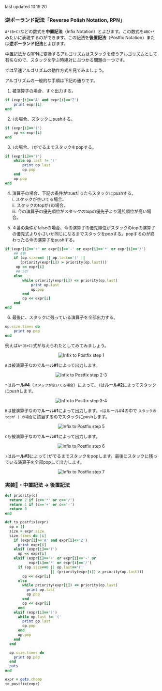 <div class="update">
last updated 10.19.20
</div>

### 逆ポーランド記法「Reverse Polish Notation, RPN」

`A*(B+C)`などの数式を**中置記法**（Infix Notation）とよびます。この数式を`ABC+*`みたいに表現するのができます。この記法を**後置記法**（Postfix Notation）または**逆ポーランド記法**とよびます。

中置記法からRPNに変換するアルゴリズムは<router-link to="../DataStructure/jap-stack">スタック</router-link>を使うアルゴリズムとして有名なので、スタックを学ぶ時絶対にぶつかる問題の一つです。

では早速アルゴリズムの動作方式を見てみましょう。

アルゴリズムの一般的な手順は下記の通りです。

1. 被演算子の場合、すぐ出力する。
```rb
if (expr[i]>='A' and expr[i]<='Z') 
    print expr[i]
end
```
2. `(`の場合、スタックにpushする。
```rb
if (expr[i]=='(')
    op << expr[i]
end
```
3. `)`の場合、`(`がでるまでスタックをpopする。
```rb
if (expr[i]==')')
    while op.last != '('
        print op.last 
        op.pop
    end
    op.pop
end
```
4. 演算子の場合、下記の条件がtrueだったらスタックにpushする。 <br>
  i. スタックが空いてる場合、<br>
  ii. スタックのtopが`(`の場合、<br>
  iii. 今の演算子の優先順位がスタックのtopの優先子より湯煎順位が高い場合。<br>

5. ４番の条件がfalseの場合、今の演算子の優先順位がスタックのtopの演算子の優先式より小さいか同じになるまでスタックをpopする。popするのが終わったら今の演算子をpushする。
```rb
if (expr[i]=='+' or expr[i]=='-' or expr[i]=='*' or expr[i]=='/')
    ## 4번
    if (op.size==0 || op.last=='(' || 
       (priority(expr[i]) > priority(op.last)))
     op << expr[i] 
     ## 5번
    else 
        while priority(expr[i]) <= priority(op.last)
            print op.last 
            op.pop 
        end
        op << expr[i]
    end
end
```

6. 最後に、スタックに残っている演算子を全部出力する。
```rb
op.size.times do
    print op.pop
end
```

例えば`A*(B+C)`式が与えられたとしてみてみましょう。
<center>
<img src="assets/algorithm/stack/infix2postfix/infix2postfix-1.png" alt="Infix to Postfix step 1" /> <br />
</center>

`A`は被演算子なので**ルール#1**によって出力します。

<center>
<img src="assets/algorithm/stack/infix2postfix/infix2postfix-2.png" alt="Infix to Postfix step 2-3" /> <br />
</center>

`*`は**ルール#4**（`スタックが空いてる場合`）によって、`(`は**ルール#2**によってスタックにpushします。

<center>
<img src="assets/algorithm/stack/infix2postfix/infix2postfix-3.png" alt="Infix to Postfix step 3-4" /> <br />
</center>

`B`は被演算子なので**ルール#1**によって出力します。`+`はルール#4の中で `スタックのtopが ( の場合`に該当するのでスタックにpushします。

<center>
<img src="assets/algorithm/stack/infix2postfix/infix2postfix-4.png" alt="Infix to Postfix step 5" /> <br />
</center>

`C`も被演算子なので**ルール#1**によって出力します。

<center>
<img src="assets/algorithm/stack/infix2postfix/infix2postfix-5.png" alt="Infix to Postfix step 6" /> <br />
</center>

`)`は**ルール#3**によって`(`がでるまでスタックをpopします。最後にスタックに残っている演算子を全部popして出力します。

<center>
<img src="assets/algorithm/stack/infix2postfix/infix2postfix-6.png" alt="Infix to Postfix step 7"/> <br />
</center>

### 実装・中置記法 → 後置記法
```rb
def priority(c)
  return 2 if (c=='*' or c=='/')
  return 1 if (c=='+' or c=='-')
  return 0
end

def to_postfix(expr)
  op = []
  size = expr.size
  size.times do |i|
    if (expr[i]>='A' and expr[i]<='Z') 
      print expr[i]
    elsif (expr[i]=='(')
      op << expr[i]
    elsif (expr[i]=='+' or expr[i]=='-' or 
           expr[i]=='*' or expr[i]=='/')
      if (op.size==0 || op.last=='(' 
                     || (priority(expr[i]) > priority(op.last)))
        op << expr[i] 
      else 
        while priority(expr[i]) <= priority(op.last)
          print op.last 
          op.pop 
        end
        op << expr[i]
      end
    elsif (expr[i]==')')
      while op.last != '('
        print op.last 
        op.pop
      end
      op.pop
    end
  end

  op.size.times do
    print op.pop
  end
  puts
end

expr = gets.chomp
to_postfix(expr)
```

<div class="divider"></div>